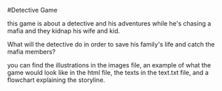 #Detective Game

this game is about a detective and his adventures while he's chasing a mafia and they kidnap his wife and kid.

What will the detective do in order to save his family's life and catch the mafia members?

you can find the illustrations in the images file,
an example of what the game would look like in the html file,
the texts in the text.txt file,
and a flowchart explaining the storyline.
